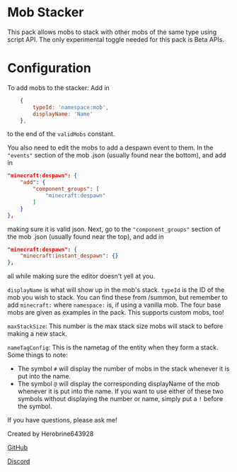 # Mob Stacker

This pack allows mobs to stack with other mobs of the same type using script API.
The only experimental toggle needed for this pack is Beta APIs.

# Configuration

To add mobs to the stacker: 
Add in 
```js
	{
		typeId: 'namespace:mob',
		displayName: 'Name'
	},
```
to the end of the `validMobs` constant.

You also need to edit the mobs to add a despawn event to them.
In the `"events"` section of the mob .json (usually found near the bottom), and add in 
```json
"minecraft:despawn": {
	"add": {
		"component_groups": [
			"minecraft:despawn"
		]
	}
},
```
making sure it is valid json. Next, go to the `"component_groups"` section of the mob .json (usually found near the top), and add in
```json
"minecraft:despawn": {
	"minecraft:instant_despawn": {}
},
```
all while making sure the editor doesn't yell at you.

`displayName` is what will show up in the mob's stack.
`typeId` is the ID of the mob you wish to stack. You can find these from /summon, but remember to add `minecraft:` where `namespace:` is, if using a vanilla mob.
The four base mobs are given as examples in the pack. 
This supports custom mobs, too!

`maxStackSize`: This number is the max stack size mobs will stack to before making a new stack.

`nameTagConfig`: This is the nametag of the entity when they form a stack.
Some things to note:

- The symbol `#` will display the number of mobs in the stack whenever it is put into the name.
- The symbol `@` will display the corresponding displayName of the mob whenever it is put into the name.
If you want to use either of these two symbols without displaying the number or name, simply put a `!` before the symbol.

If you have questions, please ask me!

Created by Herobrine643928

[GitHub](https://github.com/Herobrine643928)

[Discord](https://discord.com/users/330740982117302283)

